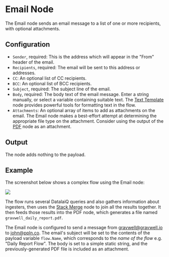 # Email Node

The Email node sends an email message to a list of one or more recipients, with optional attachments.

## Configuration

* `Sender`, required: This is the address which will appear in the "From" header of the email.
* `Recipients`, required: The email will be sent to this address or addresses.
* `CC`: An optional list of CC recipients.
* `BCC`: An optional list of BCC recipients.
* `Subject`, required: The subject line of the email.
* `Body`, required: The body text of the email message. Enter a string manually, or select a variable containing suitable text. The [Text Template](template) node provides powerful tools for formatting text in the flow.
* `Attachments`: An optional array of items to add as attachments on the email. The Email node makes a best-effort attempt at determining the appropriate file type on the attachment. Consider using the output of the [PDF](pdf) node as an attachment.

## Output

The node adds nothing to the payload.

## Example

The screenshot below shows a complex flow using the Email node:

![](email-example.png)

The flow runs several DatalaiQ queries and also gathers information about ingesters, then uses the [Stack Merge](stackmerge) node to join all the results together. It then feeds those results into the PDF node, which generates a file named `gravwell_daily_report.pdf`.

The Email node is configured to send a message from gravwell@gravwell.io to john@ppln.co. The email's subject will be set to the contents of the payload variable `flow.Name`, which corresponds to the *name of the flow* e.g. "Daily Report Flow". The body is set to a simple static string, and the previously-generated PDF file is included as an attachment.
